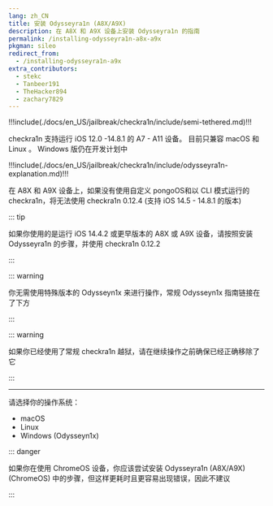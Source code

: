 ```yaml
---
lang: zh_CN
title: 安装 Odysseyra1n (A8X/A9X)
description: 在 A8X 和 A9X 设备上安装 Odysseyra1n 的指南
permalink: /installing-odysseyra1n-a8x-a9x
pkgman: sileo
redirect_from:
  - /installing-odysseyra1n-a9x
extra_contributors:
  - stekc
  - Tanbeer191
  - TheHacker894
  - zachary7829
---
```


!!!include(./docs/en_US/jailbreak/checkra1n/include/semi-tethered.md)!!!

checkra1n 支持运行 iOS 12.0 -14.8.1 的 A7 - A11 设备。 目前只兼容 macOS 和 Linux 。 Windows 版仍在开发计划中

!!!include(./docs/en_US/jailbreak/checkra1n/include/odysseyra1n-explanation.md)!!!

在 A8X 和 A9X 设备上，如果没有使用自定义 pongoOS和以 CLI 模式运行的 checkra1n，将无法使用 checkra1n 0.12.4 (支持 iOS 14.5 - 14.8.1 的版本)

::: tip

如果你使用的是运行 iOS 14.4.2 或更早版本的 A8X 或 A9X 设备，请按照<router-link to="/installing-odysseyra1n">安装 Odysseyra1n</router-link> 的步骤，并使用 checkra1n 0.12.2

:::

::: warning

你无需使用特殊版本的 Odysseyn1x 来进行操作，常规 Odysseyn1x 指南链接在了下方

:::

::: warning

如果你已经使用了常规 checkra1n 越狱，请在继续操作之前确保已经正确<router-link to="/removing-checkra1n">移除了它</router-link>

:::

***

请选择你的操作系统：

- <router-link to="/installing-odysseyra1n-a8x-a9x/macos/">macOS</router-link>
- <router-link to="/installing-odysseyra1n-a8x-a9x/linux/">Linux</router-link>
- <router-link to="/using-odysseyn1x/">Windows (Odysseyn1x)</router-link>

::: danger

如果你在使用 ChromeOS 设备，你应该尝试<router-link to="/installing-odysseyra1n-chromeos-a8x-a9x">安装 Odysseyra1n (A8X/A9X) (ChromeOS)</router-link> 中的步骤，但这样更耗时且更容易出现错误，因此不建议

:::

